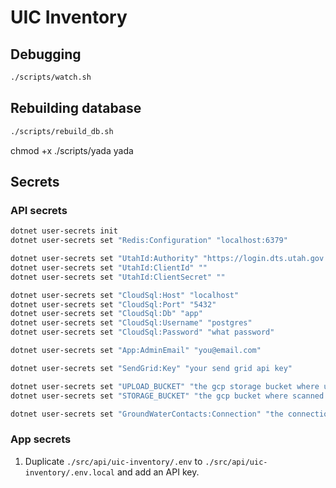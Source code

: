 # UIC Inventory

## Debugging

```sh
./scripts/watch.sh
```

## Rebuilding database

```sh
./scripts/rebuild_db.sh
```

chmod +x ./scripts/yada yada

## Secrets

### API secrets

```sh
dotnet user-secrets init
dotnet user-secrets set "Redis:Configuration" "localhost:6379"

dotnet user-secrets set "UtahId:Authority" "https://login.dts.utah.gov:443/sso/oauth2"
dotnet user-secrets set "UtahId:ClientId" ""
dotnet user-secrets set "UtahId:ClientSecret" ""

dotnet user-secrets set "CloudSql:Host" "localhost"
dotnet user-secrets set "CloudSql:Port" "5432"
dotnet user-secrets set "CloudSql:Db" "app"
dotnet user-secrets set "CloudSql:Username" "postgres"
dotnet user-secrets set "CloudSql:Password" "what password"

dotnet user-secrets set "App:AdminEmail" "you@email.com"

dotnet user-secrets set "SendGrid:Key" "your send grid api key"

dotnet user-secrets set "UPLOAD_BUCKET" "the gcp storage bucket where uploaded files are processed"
dotnet user-secrets set "STORAGE_BUCKET" "the gcp bucket where scanned files are stored"

dotnet user-secrets set "GroundWaterContacts:Connection" "the connection string for the ground water contacts database"
```

### App secrets

1. Duplicate `./src/api/uic-inventory/.env` to `./src/api/uic-inventory/.env.local` and add an API key.
